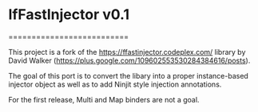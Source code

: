 # IfFastInjector v0.1
==========================

This project is a fork of the https://ffastinjector.codeplex.com/ library by David Walker (https://plus.google.com/109602553530284384616/posts).

The goal of this port is to convert the libary into a proper instance-based injector object as well as to add Ninjit style injection annotations.

For the first release, Multi and Map binders are not a goal.